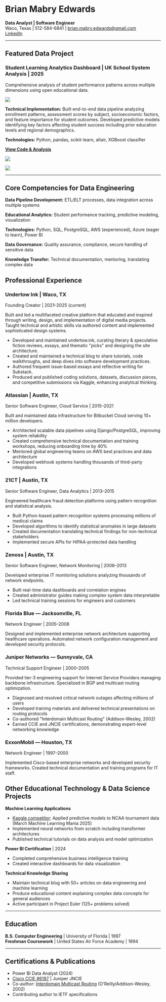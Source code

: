 # **Brian Mabry Edwards**

**Data Analyst | Software Engineer**  
Waco, Texas | 512-584-6841 | brian.mabry.edwards@gmail.com  
[LinkedIn](https://linkedin.com/in/brian-mabry-edwards)

---

## **Featured Data Project**

### Student Learning Analytics Dashboard | UK School System Analysis | 2025

Comprehensive analysis of student performance patterns across multiple dimensions using open educational data.

![](image1.png)

**Technical Implementation:** Built end-to-end data pipeline analyzing enrollment patterns, assessment scores by subject, socioeconomic factors, and feature importance for student outcomes. Developed predictive models identifying key factors affecting student success including prior education levels and regional demographics.

**Technologies:** Python, pandas, scikit-learn, altair, XGBoost classifier

[**View Code & Analysis**](https://colab.research.google.com/drive/1KLyhkvlwP2dWZrVcqOFciJIA9QWcoGlm)

![](image2.png)

![](image3.png)

---

## **Core Competencies for Data Engineering**

**Data Pipeline Development:** ETL/ELT processes, data integration across multiple systems

**Educational Analytics:** Student performance tracking, predictive modeling, visualization

**Technologies:** Python, SQL, PostgreSQL, AWS (experienced), Azure (eager to learn), Power BI

**Data Governance:** Quality assurance, compliance, secure handling of sensitive data

**Knowledge Transfer:** Technical documentation, mentoring, translating complex data

## **Professional Experience**

### Undertow Ink | Waco, TX

Founding Creator | 2021–2025 (current)

Built and led a multifaceted creative platform that educated and inspired through writing, design, and implementation of digital media projects. Taught technical and artistic skills via authored content and implemented sophisticated design systems.

* Developed and maintained undertow.ink, curating literary & speculative fiction reviews, essays, and thematic "picks" and designing the site architecture.  
* Created and maintained a technical blog to share tutorials, code walkthroughs, and deep dives into software development practices.  
* Authored frequent issue-based essays and reflective writing for Substack.  
* Produced and published coding solutions, datasets, discussion pieces, and competitive submissions via Kaggle, enhancing analytical thinking.

### Atlassian | Austin, TX

Senior Software Engineer, Cloud Service | 2015–2021

Built and maintained data infrastructure for Bitbucket Cloud serving 10+ million developers.

* Architected scalable data pipelines using Django/PostgreSQL, improving system reliability  
* Created comprehensive technical documentation and training workshops, reducing onboarding time by 40%  
* Mentored global engineering teams on AWS best practices and data architecture  
* Developed webhook systems handling thousands of third-party integrations

### 21CT | Austin, TX

Senior Software Engineer, Data Analytics | 2013–2015

Engineered healthcare fraud detection platforms using pattern recognition and statistical analysis.

* Built Python-based pattern recognition systems processing millions of medical claims  
* Developed algorithms to identify statistical anomalies in large datasets  
* Created documentation translating technical findings for non-technical stakeholders  
* Implemented secure APIs for HIPAA-protected data handling

### Zenoss | Austin, TX

Senior Software Engineer, Network Monitoring | 2008–2013

Developed enterprise IT monitoring solutions analyzing thousands of network endpoints.

* Built real-time data dashboards and correlation engines  
* Created administrator guides making complex system data interpretable  
* Led technical training sessions for engineers and customers

### Florida Blue — Jacksonville, FL

Network Engineer | 2005–2008

Designed and implemented enterprise network architecture supporting healthcare operations. Automated network configuration management and developed security protocols.

### Juniper Networks — Sunnyvale, CA

Technical Support Engineer | 2000–2005

Provided tier-3 engineering support for Internet Service Providers managing backbone infrastructure. Specialized in BGP and multicast routing optimization.

* Diagnosed and resolved critical network outages affecting millions of users  
* Developed training materials and delivered technical presentations on routing protocols  
* Co-authored "Interdomain Multicast Routing" (Addison-Wesley, 2002\)  
* Earned CCIE and JNCIE certifications, demonstrating expert-level networking knowledge

### ExxonMobil — Houston, TX

Network Engineer | 1997–2000

Implemented Cisco-based enterprise networks and developed security frameworks. Created technical documentation and training programs for IT staff.

## 

## **Other Educational Technology & Data Science Projects**

**Machine Learning Applications**

* [Kaggle competitor](https://www.kaggle.com/brianedwards/code): Applied predictive models to NCAA tournament data (March Machine Learning Mania 2025\)  
* Implemented neural networks from scratch including transformer architectures  
* Published technical tutorials on data analysis and model optimization

**Power BI Certification** | 2024

* Completed comprehensive business intelligence training  
* Created interactive dashboards for data visualization

**Technical Knowledge Sharing**

* Maintain technical blog with 50+ articles on data engineering and machine learning  
* Produce educational content explaining complex data concepts for general audiences  
* Active participant in Project Euler (125+ problems solved)

---

## **Education**

**B.S. Computer Engineering** | University of Florida | 1997  
**Freshman Coursework** | United States Air Force Academy | 1994

---

## **Certifications & Publications**

* Power BI Data Analyst (2024)  
* [Cisco CCIE \#6187](https://hofccie.weebly.com/) | Juniper JNCIE  
* Co-author: [Interdomain Multicast Routing](https://www.oreilly.com/library/view/interdomain-multicast-routing/0201746123/) (O'Reilly/Addison-Wesley, 2002\)  
* Contributing author to IETF specifications
